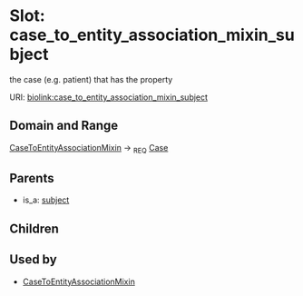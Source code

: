 
# Slot: case_to_entity_association_mixin_subject


the case (e.g. patient) that has the property

URI: [biolink:case_to_entity_association_mixin_subject](https://w3id.org/biolink/vocab/case_to_entity_association_mixin_subject)


## Domain and Range

[CaseToEntityAssociationMixin](CaseToEntityAssociationMixin.md) &#8594;  <sub>REQ</sub> [Case](Case.md)

## Parents

 *  is_a: [subject](subject.md)

## Children


## Used by

 * [CaseToEntityAssociationMixin](CaseToEntityAssociationMixin.md)
